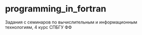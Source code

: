 # programming_in_fortran
Задания с семинаров по вычислительным и информационным технологиям, 4 курс СПБГУ ФФ
